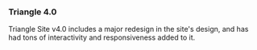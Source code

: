 ### Triangle 4.0

Triangle Site v4.0 includes a major redesign in the site's design, and has had tons of interactivity and responsiveness added to it.